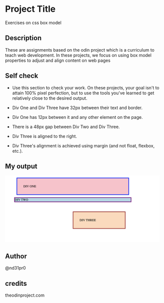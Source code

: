 # Project Title
Exercises on css box model

## Description
These are assignments based on the odin project which is a curriculum to teach web development.
In these projects, we focus on using box model properties to adjust and align content on web pages


## Self check
- Use this section to check your work. On these projects, your goal isn't to attain 100% pixel perfection, but to use the tools you've learned to get relatively close to the desired output.

- Div One and Div Three have 32px between their text and border.
- Div One has 12px between it and any other element on the page.
- There is a 48px gap between Div Two and Div Three.
- Div Three is aligned to the right.
- Div Three's alignment is achieved using margin (and not float, flexbox, etc.).


## My output
![Alt text](margin-and-padding-1/my-output.png)


## Author

@nd31pr0

## credits

theodinproject.com



